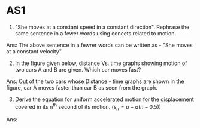# AS1

1. "She moves at a constant speed in a constant direction". Rephrase the same sentence in a fewer words using concets related to motion.

Ans: The above sentence in a fewrer words can be written as -
		"She moves at a constant velocity".

2. In the figure given below, distance Vs. time graphs showing motion of two cars A and B are given. Which car moves fast?

Ans: Out of the two cars whose Distance - time graphs are shown in the figure, car A moves faster than car B as seen from the graph.

3. Derive the equation for uniform accelerated motion for the displacement covered in its n<sup>th</sup> second of its motion. ($`s_n = u + a(n - 0.5)`$)

Ans: 